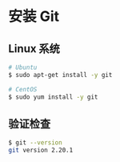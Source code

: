 ---
---
# 安装 Git

## Linux 系统

```sh
# Ubuntu
$ sudo apt-get install -y git

# CentOS
$ sudo yum install -y git
```

## 验证检查

```sh
$ git --version
git version 2.20.1
```
